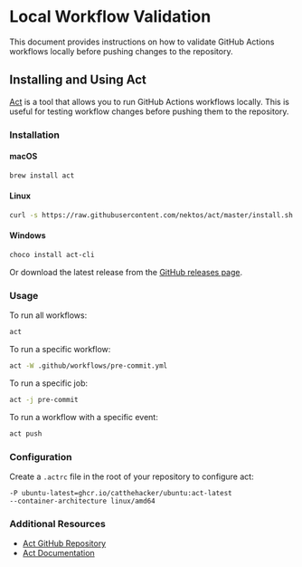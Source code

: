 # Local Workflow Validation

This document provides instructions on how to validate GitHub Actions workflows locally before pushing changes to the repository.

## Installing and Using Act

[Act](https://github.com/nektos/act) is a tool that allows you to run GitHub Actions workflows locally. This is useful for testing workflow changes before pushing them to the repository.

### Installation

#### macOS
```bash
brew install act
```

#### Linux
```bash
curl -s https://raw.githubusercontent.com/nektos/act/master/install.sh | sudo bash
```

#### Windows
```bash
choco install act-cli
```

Or download the latest release from the [GitHub releases page](https://github.com/nektos/act/releases).

### Usage

To run all workflows:
```bash
act
```

To run a specific workflow:
```bash
act -W .github/workflows/pre-commit.yml
```

To run a specific job:
```bash
act -j pre-commit
```

To run a workflow with a specific event:
```bash
act push
```

### Configuration

Create a `.actrc` file in the root of your repository to configure act:

```
-P ubuntu-latest=ghcr.io/catthehacker/ubuntu:act-latest
--container-architecture linux/amd64
```

### Additional Resources

- [Act GitHub Repository](https://github.com/nektos/act)
- [Act Documentation](https://github.com/nektos/act#readme)